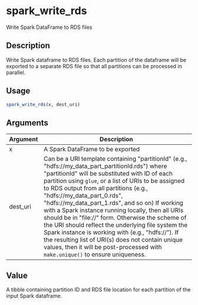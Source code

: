 # spark_write_rds


Write Spark DataFrame to RDS files




## Description

Write Spark dataframe to RDS files. Each partition of the dataframe will be
exported to a separate RDS file so that all partitions can be processed in
parallel.





## Usage
```r
spark_write_rds(x, dest_uri)
```




## Arguments


Argument      |Description
------------- |----------------
x | A Spark DataFrame to be exported
dest_uri | Can be a URI template containing "partitionId" (e.g., "hdfs://my_data_part_partitionId.rds") where "partitionId" will be substituted with ID of each partition using `glue`, or a list of URIs to be assigned to RDS output from all partitions (e.g., "hdfs://my_data_part_0.rds", "hdfs://my_data_part_1.rds", and so on) If working with a Spark instance running locally, then all URIs should be in "file://<local file path>" form. Otherwise the scheme of the URI should reflect the underlying file system the Spark instance is working with (e.g., "hdfs://"). If the resulting list of URI(s) does not contain unique values, then it will be post-processed with `make.unique()` to ensure uniqueness.





## Value

A tibble containing partition ID and RDS file location for each
  partition of the input Spark dataframe.





